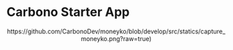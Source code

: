 # Carbono Starter App
<center>
https://github.com/CarbonoDev/moneyko/blob/develop/src/statics/capture_moneyko.png?raw=true)
</center>